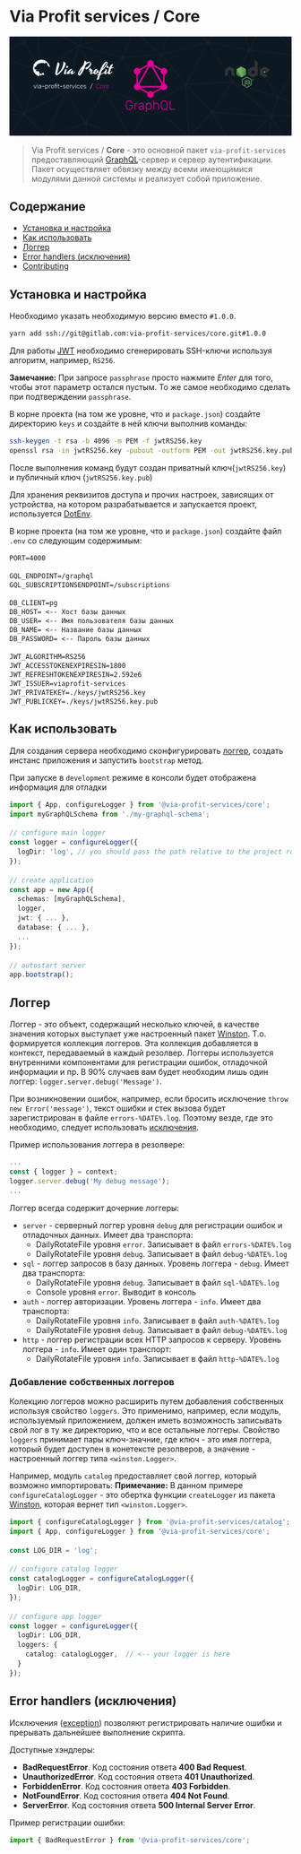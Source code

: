 # Via Profit services / Core

![via-profit-services-cover](./assets/via-profit-services-cover.png)

> Via Profit services / **Core** - это основной пакет `via-profit-services` предоставляющий [GraphQL](https://graphql.org/)-сервер и сервер аутентификации. Пакет осуществляет обвязку между всеми имеющимися модулями данной системы и реализует собой приложение.

## Содержание

 - [Установка и настройка](#setup)
 - [Как использовать](#how-to-use)
 - [Логгер](#logger)
 - [Error handlers (исключения)](#error-handlers)
 - [Contributing](./CONTRIBUTING.md)

## <a name="setup"></a> Установка и настройка

Необходимо указать необходимую версию вместо `#1.0.0`.

```bash
yarn add ssh://git@gitlab.com:via-profit-services/core.git#1.0.0
```

Для работы [JWT](https://github.com/auth0/node-jsonwebtoken) необходимо сгенерировать SSH-ключи используя алгоритм, например, `RS256`.

**Замечание:** При запросе `passphrase` просто нажмите _Enter_ для того, чтобы этот параметр остался пустым. То же самое необходимо сделать при подтверждении `passphrase`.

В корне проекта (на том же уровне, что и `package.json`) создайте директорию `keys` и создайте в ней ключи выполнив команды:

```bash
ssh-keygen -t rsa -b 4096 -m PEM -f jwtRS256.key
openssl rsa -in jwtRS256.key -pubout -outform PEM -out jwtRS256.key.pub
```
После выполнения команд будут создан приватный ключ(`jwtRS256.key`) и публичный ключ (`jwtRS256.key.pub`) 

Для хранения реквизитов доступа и прочих настроек, зависящих от устройства, на котором разрабатывается и запускается проект, используется [DotEnv](https://github.com/motdotla/dotenv).

В корне проекта (на том же уровне, что и `package.json`) создайте файл `.env` со следующим содержимым:

```dosini
PORT=4000

GQL_ENDPOINT=/graphql
GQL_SUBSCRIPTIONSENDPOINT=/subscriptions

DB_CLIENT=pg
DB_HOST= <-- Хост базы данных
DB_USER= <-- Имя пользователя базы данных
DB_NAME= <-- Название базы данных
DB_PASSWORD= <-- Пароль базы данных

JWT_ALGORITHM=RS256
JWT_ACCESSTOKENEXPIRESIN=1800
JWT_REFRESHTOKENEXPIRESIN=2.592e6
JWT_ISSUER=viaprofit-services
JWT_PRIVATEKEY=./keys/jwtRS256.key
JWT_PUBLICKEY=./keys/jwtRS256.key.pub
```


## <a name="how-to-use"></a> Как использовать

Для создания сервера необходимо сконфигурировать [логгер](#logger), создать инстанс приложения и запустить `bootstrap` метод.

При запуске в `development` режиме в консоли будет отображена информация для отладки

```ts
import { App, configureLogger } from '@via-profit-services/core';
import myGraphQLSchema from './my-graphql-schema';

// configure main logger
const logger = configureLogger({
  logDir: 'log', // you should pass the path relative to the project root
});

// create application
const app = new App({
  schemas: [myGraphQLSchema],
  logger,
  jwt: { ... },
  database: { ... },
  ...
});

// autostart server
app.bootstrap();

```

## <a name="logger"></a> Логгер

Логгер - это объект, содержащий несколько ключей, в качестве значения которых выступает уже настроенный пакет [Winston](https://github.com/winstonjs/winston). Т.о. формируется коллекция логгеров. Эта коллекция добавляется в контекст, передаваемый в каждый резолвер. Логгеры используется внутренними компонентами для регистрации ошибок, отладочной информации и пр. В 90% случаев вам будет необходим лишь один логгер: `logger.server.debug('Message')`.

При возникновении ошибок, например, если бросить исключение `throw new Error('message')`, текст ошибки и стек вызова будет зарегистрирован в файле `errors-%DATE%.log`. Поэтому везде, где это необходимо, следует использовать [исключения](#error-handlers).

Пример использования логгера в резолвере:
```ts
...
const { logger } = context;
logger.server.debug('My debug message');
...

```

Логгер всегда содержит дочерние логгеры:
 - `server` - серверный логгер уровня `debug` для регистрации ошибок и отладочных данных. Имеет два транспорта:
   - DailyRotateFile уровня `error`. Записывает в файл `errors-%DATE%.log`
   - DailyRotateFile уровня `debug`. Записывает в файл `debug-%DATE%.log`
 - `sql` - логгер запросов в базу данных. Уровень логгера - `debug`. Имеет два транспорта:
   - DailyRotateFile уровня `debug`. Записывает в файл `sql-%DATE%.log`
   - Console уровня `error`. Выводит в консоль
 - `auth` - логгер авторизации. Уровень логгера - `info`. Имеет два транспорта:
   - DailyRotateFile уровня `info`. Записывает в файл `auth-%DATE%.log`
   - DailyRotateFile уровня `debug`. Записывает в файл `debug-%DATE%.log`
 - `http` - логгер регистрации всех HTTP запросов к серверу. Уровень логгера - `info`. Имеет один транспорт:
   - DailyRotateFile уровня `info`. Записывает в файл `http-%DATE%.log`

### Добавление собственных логгеров

Колекцию логгеров можно расширить путем добавления собственных используя свойство `loggers`. Это применимо, например, если модуль, используемый приложением, должен иметь возможность записывать свой лог в ту же директорию, что и все остальные логгеры. Свойство `loggers` принимает пары ключ-значние, где ключ - это имя логгера, который будет доступен в конетексте резолверов, а значение - настроенный логгер типа `<winston.Logger>`.

Например, модуль `catalog` предоставляет свой логгер, который возможно импортировать:
**Примечание:** В данном примере `configureCatalogLogger` - это обертка функции `createLogger` из пакета [Winston](https://github.com/winstonjs/winston), которая вернет тип `<winston.Logger>`.

```ts
import { configureCatalogLogger } from '@via-profit-services/catalog';
import { App, configureLogger } from '@via-profit-services/core';

const LOG_DIR = 'log';

// configure catalog logger
const catalogLogger = configureCatalogLogger({
  logDir: LOG_DIR,
});

// configure app logger
const logger = configureLogger({
  logDir: LOG_DIR,
  loggers: {
    catalog: catalogLogger,  // <-- your logger is here
  }
});

```

## <a name="error-handlers"></a> Error handlers (исключения)

Исключения ([exception](https://developer.mozilla.org/ru/docs/Web/JavaScript/Reference/Global_Objects/Error)) позволяют регистрировать наличие ошибки и прерывать дальнейшее выполнение скрипта.

Доступные хэндлеры:

 - **BadRequestError**. Код состояния ответа **400 Bad Request**.
 - **UnauthorizedError**. Код состояния ответа **401 Unauthorized**.
 - **ForbiddenError**. Код состояния ответа **403 Forbidden**.
 - **NotFoundError**. Код состояния ответа **404 Not Found**.
 - **ServerError**. Код состояния ответа **500 Internal Server Error**.

Пример регистрации ошибки:

```ts
import { BadRequestError } from '@via-profit-services/core';
```

